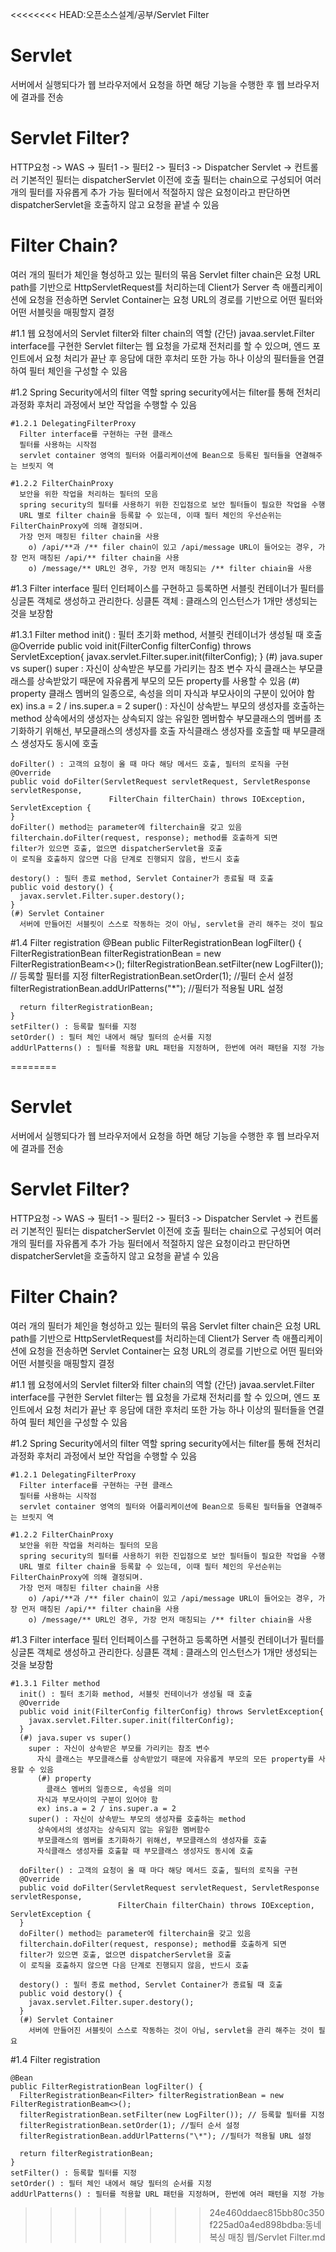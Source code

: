 <<<<<<<< HEAD:오픈소스설계/공부/Servlet Filter
# Servlet
  서버에서 실행되다가 웹 브라우저에서 요청을 하면 해당 기능을 수행한 후 웹 브라우저에 결과를 전송

# Servlet Filter?
  HTTP요청 -> WAS -> 필터1 -> 필터2 -> 필터3 -> Dispatcher Servlet -> 컨트롤러
  기본적인 필터는 dispatcherServlet 이전에 호출
  필터는 chain으로 구성되어 여러 개의 필터를 자유롭게 추가 가능
  필터에서 적절하지 않은 요청이라고 판단하면 dispatcherServlet을 호출하지 않고 요청을 끝낼 수 있음

# Filter Chain?
  여러 개의 필터가 체인을 형성하고 있는 필터의 묶음
  Servlet filter chain은 요청 URL path를 기반으로 HttpServletRequest를 처리하는데 Client가 Server 측
  애플리케이션에 요청을 전송하면 Servlet Container는 요청 URL의 경로를 기반으로 어떤 필터와 어떤 서블릿을 매핑할지 결정

  #1.1 웹 요청에서의 Servlet filter와 filter chain의 역할 (간단)
    javaa.servlet.Filter interface를 구현한 Servlet filter는 웹 요청을 가로채 전처리를 할 수 있으며,
    엔드 포인트에서 요청 처리가 끝난 후 응담에 대한 후처리 또한 가능
    하나 이상의 필터들을 연결하여 필터 체인을 구성할 수 있음
    
  #1.2 Spring Security에서의 filter 역할
    spring security에서는 filter를 통해 전처리 과정화 후처리 과정에서 보안 작업을 수행할 수 있음

    #1.2.1 DelegatingFilterProxy
      Filter interface를 구현하는 구현 클래스
      필터를 사용하는 시작점
      servlet container 영역의 필터와 어플리케이션에 Bean으로 등록된 필터들을 연결해주는 브릿지 역

    #1.2.2 FilterChainProxy
      보안을 위한 작업을 처리하는 필터의 모음
      spring security의 필터를 사용하기 위한 진입점으로 보안 필터들이 필요한 작업을 수행
      URL 별로 filter chain을 등록할 수 있는데, 이때 필터 체인의 우선순위는 FilterChainProxy에 의해 결정되며.
      가장 먼저 매칭된 filter chain을 사용
        o) /api/**과 /** filer chain이 있고 /api/message URL이 들어오는 경우, 가장 먼저 매칭된 /api/** filter chain을 사용
        o) /message/** URL인 경우, 가장 먼저 매칭되는 /** filter chiain을 사용

#1.3 Filter interface
  필터 인터페이스를 구현하고 등록하면 서블릿 컨테이너가 필터를 싱글톤 객체로 생성하고 관리한다.
  싱클톤 객체 : 클래스의 인스턴스가 1개만 생성되는 것을 보장함
  
  #1.3.1 Filter method
    init() : 필터 초기화 method, 서블릿 컨테이너가 생성될 때 호출
    @Override
    public void init(FilterConfig filterConfig) throws ServletException{
      javax.servlet.Filter.super.init(filterConfig);
    }
    (#) java.super vs super()
      super : 자신이 상속받은 부모를 가리키는 참조 변수
        자식 클래스는 부모클래스를 상속받았기 때문에 자유롭게 부모의 모든 property를 사용할 수 있음
        (#) property
          클래스 멤버의 일종으로, 속성을 의미
        자식과 부모사이의 구분이 있어야 함
        ex) ins.a = 2 / ins.super.a = 2
      super() : 자신이 상속받느 부모의 생성자를 호출하는 method
        상속에서의 생성자는 상속되지 않는 유일한 멤버함수
        부모클래스의 멤버를 초기화하기 위해선, 부모클래스의 생성자를 호출
        자식클래스 생성자를 호출할 때 부모클래스 생성자도 동시에 호출
  
    doFilter() : 고객의 요청이 올 때 마다 해당 메서드 호출, 필터의 로직을 구현
    @Override
    public void doFilter(ServletRequest servletRequest, ServletResponse servletResponse,
                          FilterChain filterChain) throws IOException, ServletException {
    }
    doFilter() method는 parameter에 filterchain을 갖고 있음
    filterchain.doFilter(request, response); method를 호출하게 되면
    filter가 있으면 호출, 없으면 dispatcherServlet을 호출
    이 로직을 호출하지 않으면 다음 단계로 진행되지 않음, 반드시 호출
  
    destory() : 필터 종료 method, Servlet Container가 종료될 때 호출
    public void destory() {
      javax.servlet.Filter.super.destory();
    }
    (#) Servlet Container
      서버에 만들어진 서블릿이 스스로 작동하는 것이 아님, servlet을 관리 해주는 것이 필요

  #1.4 Filter registration
    @Bean
    public FilterRegistrationBean logFilter() {
      FilterRegistrationBean<Filter> filterRegistrationBean = new FilterRegistrationBeam<>();
      filterRegistrationBean.setFilter(new LogFilter()); // 등록할 필터를 지정
      filterRegistrationBean.setOrder(1); //필터 순서 설정
      filterRegistrationBean.addUrlPatterns("\*"); //필터가 적용될 URL 설정
  
      return filterRegistrationBean;
    }
    setFilter() : 등록할 필터를 지정
    setOrder() : 필터 체인 내에서 해당 필터의 순서를 지정
    addUrlPatterns() : 필터를 적용할 URL 패턴을 지정하며, 한번에 여러 패턴을 지정 가능



========
# Servlet
  서버에서 실행되다가 웹 브라우저에서 요청을 하면 해당 기능을 수행한 후 웹 브라우저에 결과를 전송

# Servlet Filter?
  HTTP요청 -> WAS -> 필터1 -> 필터2 -> 필터3 -> Dispatcher Servlet -> 컨트롤러
  기본적인 필터는 dispatcherServlet 이전에 호출
  필터는 chain으로 구성되어 여러 개의 필터를 자유롭게 추가 가능
  필터에서 적절하지 않은 요청이라고 판단하면 dispatcherServlet을 호출하지 않고 요청을 끝낼 수 있음

# Filter Chain?
  여러 개의 필터가 체인을 형성하고 있는 필터의 묶음
  Servlet filter chain은 요청 URL path를 기반으로 HttpServletRequest를 처리하는데 Client가 Server 측
  애플리케이션에 요청을 전송하면 Servlet Container는 요청 URL의 경로를 기반으로 어떤 필터와 어떤 서블릿을 매핑할지 결정

  #1.1 웹 요청에서의 Servlet filter와 filter chain의 역할 (간단)
    javaa.servlet.Filter interface를 구현한 Servlet filter는 웹 요청을 가로채 전처리를 할 수 있으며,
    엔드 포인트에서 요청 처리가 끝난 후 응담에 대한 후처리 또한 가능
    하나 이상의 필터들을 연결하여 필터 체인을 구성할 수 있음
    
  #1.2 Spring Security에서의 filter 역할
    spring security에서는 filter를 통해 전처리 과정화 후처리 과정에서 보안 작업을 수행할 수 있음

    #1.2.1 DelegatingFilterProxy
      Filter interface를 구현하는 구현 클래스
      필터를 사용하는 시작점
      servlet container 영역의 필터와 어플리케이션에 Bean으로 등록된 필터들을 연결해주는 브릿지 역

    #1.2.2 FilterChainProxy
      보안을 위한 작업을 처리하는 필터의 모음
      spring security의 필터를 사용하기 위한 진입점으로 보안 필터들이 필요한 작업을 수행
      URL 별로 filter chain을 등록할 수 있는데, 이때 필터 체인의 우선순위는 FilterChainProxy에 의해 결정되며.
      가장 먼저 매칭된 filter chain을 사용
        o) /api/**과 /** filer chain이 있고 /api/message URL이 들어오는 경우, 가장 먼저 매칭된 /api/** filter chain을 사용
        o) /message/** URL인 경우, 가장 먼저 매칭되는 /** filter chiain을 사용

  #1.3 Filter interface
    필터 인터페이스를 구현하고 등록하면 서블릿 컨테이너가 필터를 싱글톤 객체로 생성하고 관리한다.
    싱클톤 객체 : 클래스의 인스턴스가 1개만 생성되는 것을 보장함
    
    #1.3.1 Filter method
      init() : 필터 초기화 method, 서블릿 컨테이너가 생성될 때 호출
      @Override
      public void init(FilterConfig filterConfig) throws ServletException{
        javax.servlet.Filter.super.init(filterConfig);
      }
      (#) java.super vs super()
        super : 자신이 상속받은 부모를 가리키는 참조 변수
          자식 클래스는 부모클래스를 상속받았기 때문에 자유롭게 부모의 모든 property를 사용할 수 있음
          (#) property
            클래스 멤버의 일종으로, 속성을 의미
          자식과 부모사이의 구분이 있어야 함
          ex) ins.a = 2 / ins.super.a = 2
        super() : 자신이 상속받느 부모의 생성자를 호출하는 method
          상속에서의 생성자는 상속되지 않는 유일한 멤버함수
          부모클래스의 멤버를 초기화하기 위해선, 부모클래스의 생성자를 호출
          자식클래스 생성자를 호출할 때 부모클래스 생성자도 동시에 호출
  
      doFilter() : 고객의 요청이 올 때 마다 해당 메서드 호출, 필터의 로직을 구현
      @Override
      public void doFilter(ServletRequest servletRequest, ServletResponse servletResponse,
                            FilterChain filterChain) throws IOException, ServletException {
      }
      doFilter() method는 parameter에 filterchain을 갖고 있음
      filterchain.doFilter(request, response); method를 호출하게 되면
      filter가 있으면 호출, 없으면 dispatcherServlet을 호출
      이 로직을 호출하지 않으면 다음 단계로 진행되지 않음, 반드시 호출
    
      destory() : 필터 종료 method, Servlet Container가 종료될 때 호출
      public void destory() {
        javax.servlet.Filter.super.destory();
      }
      (#) Servlet Container
        서버에 만들어진 서블릿이 스스로 작동하는 것이 아님, servlet을 관리 해주는 것이 필요

  #1.4 Filter registration
  
    @Bean
    public FilterRegistrationBean logFilter() {
      FilterRegistrationBean<Filter> filterRegistrationBean = new FilterRegistrationBeam<>();
      filterRegistrationBean.setFilter(new LogFilter()); // 등록할 필터를 지정
      filterRegistrationBean.setOrder(1); //필터 순서 설정
      filterRegistrationBean.addUrlPatterns("\*"); //필터가 적용될 URL 설정
  
      return filterRegistrationBean;
    }
    setFilter() : 등록할 필터를 지정
    setOrder() : 필터 체인 내에서 해당 필터의 순서를 지정
    addUrlPatterns() : 필터를 적용할 URL 패턴을 지정하며, 한번에 여러 패턴을 지정 가능



>>>>>>>> 24e460ddaec815bb80c350f225ad0a4ed898bdba:동네 복싱 매칭 웹/Servlet Filter.md
